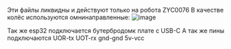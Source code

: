 Эти файлы ликвидны и действуют только на робота ZYC0076
В качестве колёс используются омнинаправленные:
![image](https://github.com/Template58/ArduinoBOT/assets/173082842/2d4cfafd-b7a1-4d75-8435-c64dacdc96f9)

Так же esp32 подключается бутербродомк плате с USB-C
А так же пины подключаются UOR-tx UOT-rx gnd-gnd 5v-vcc
